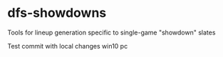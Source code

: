 # dfs-showdowns

Tools for lineup generation specific to single-game "showdown" slates

Test commit with local changes win10 pc

